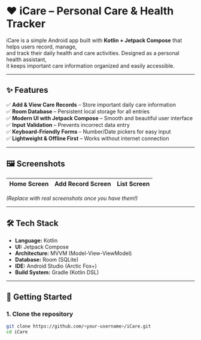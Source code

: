 # ❤️ iCare – Personal Care & Health Tracker

iCare is a simple Android app built with **Kotlin + Jetpack Compose** that helps users record, manage,  
and track their daily health and care activities. Designed as a personal health assistant,  
it keeps important care information organized and easily accessible.

---

## ✨ Features

✅ **Add & View Care Records** – Store important daily care information  
✅ **Room Database** – Persistent local storage for all entries  
✅ **Modern UI with Jetpack Compose** – Smooth and beautiful user interface  
✅ **Input Validation** – Prevents incorrect data entry  
✅ **Keyboard-Friendly Forms** – Number/Date pickers for easy input  
✅ **Lightweight & Offline First** – Works without internet connection  

---

## 🖼️ Screenshots

| Home Screen | Add Record Screen | List Screen |
|------------|------------------|-------------|

*(Replace with real screenshots once you have them!)*

---

## 🛠️ Tech Stack

- **Language:** Kotlin  
- **UI:** Jetpack Compose  
- **Architecture:** MVVM (Model-View-ViewModel)  
- **Database:** Room (SQLite)  
- **IDE:** Android Studio (Arctic Fox+)  
- **Build System:** Gradle (Kotlin DSL)

---

## 🚀 Getting Started

### 1. Clone the repository

```bash
git clone https://github.com/<your-username>/iCare.git
cd iCare

